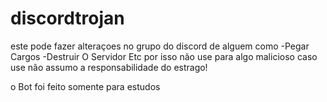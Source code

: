 # discordtrojan
este pode fazer alteraçoes no grupo do discord de alguem como
-Pegar Cargos
-Destruir O Servidor
Etc por isso não use para algo malicioso caso use não assumo a responsabilidade do estrago!

o Bot foi feito somente para estudos
